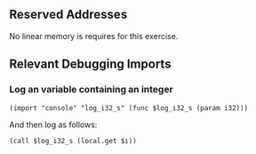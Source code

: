 ## Reserved Addresses

No linear memory is requires for this exercise.

## Relevant Debugging Imports

### Log an variable containing an integer

```wasm
(import "console" "log_i32_s" (func $log_i32_s (param i32)))
```

And then log as follows:

```wasm
(call $log_i32_s (local.get $i))
```
